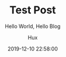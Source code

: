 ---
layout:     post
title:      "Test Post"
subtitle:   "Hello World, Hello Blog"
date:       2019-12-10 22:58:00
author:     "Hux"
header-img: "img/post-bg-2015.jpg"
tags:
    - Oracle
---